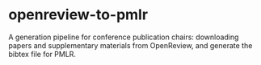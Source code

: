 # openreview-to-pmlr
A generation pipeline for conference publication chairs: downloading papers and supplementary materials from OpenReview, and generate the bibtex file for PMLR.
